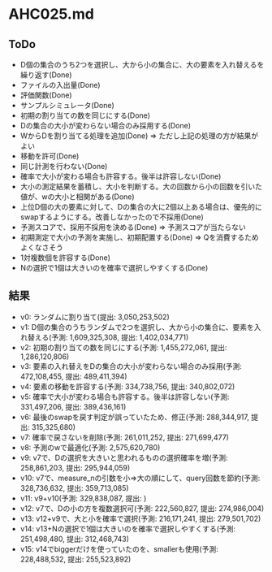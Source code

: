 # AHC025.md

## ToDo

- D個の集合のうち2つを選択し、大から小の集合に、大の要素を入れ替えるを繰り返す(Done)
- ファイルの入出量(Done)
- 評価関数(Done)
- サンプルシミュレータ(Done)
- 初期の割り当ての数を同じにする(Done)
- Dの集合の大小が変わらない場合のみ採用する(Done)
- WからDを割り当てる処理を追加(Done) => ただし上記の処理の方が結果がよい
- 移動を許可(Done)
- 同じ計測を行わない(Done)
- 確率で大小が変わる場合も許容する。後半は許容しない(Done)
- 大小の測定結果を蓄積し、大小を判断する。大の回数から小の回数を引いた値が、wの大小と相関がある(Done)
- 上位D個の大の要素に対して、Dの集合の大に2個以上ある場合は、優先的にswapするようにする。改善しなかったので不採用(Done)
- 予測スコアで、採用不採用を決める(Done) => 予測スコアが当たらない
- 初期測定で大小の予測を実施し、初期配置する(Done) => Qを消費するためよくなさそう
- 1対複数個を許容する(Done)
- Nの選択で1個は大きいのを確率で選択しやすくする(Done)

## 結果

- v0: ランダムに割り当て(提出: 3,050,253,502)
- v1: D個の集合のうちランダムで2つを選択し、大から小の集合に、要素を入れ替える(予測: 1,609,325,308, 提出: 1,402,034,771)
- v2: 初期の割り当ての数を同じにする(予測: 1,455,272,061, 提出: 1,286,120,806)
- v3: 要素の入れ替えをDの集合の大小が変わらない場合のみ採用(予測: 472,108,455, 提出: 489,411,394)
- v4: 要素の移動を許容する(予測: 334,738,756, 提出: 340,802,072)
- v5: 確率で大小が変わる場合も許容する。後半は許容しない(予測: 331,497,206, 提出: 389,436,161)
- v6: 最後のswapを戻す判定が誤っていたため、修正(予測: 288,344,917, 提出: 315,325,680)
- v7: 確率で戻さないを削除(予測: 261,011,252, 提出: 271,699,477)
- v8: 予測のwで最適化(予測: 2,575,620,780)
- v9: v7で、Dの選択を大きいと思われるものの選択確率を増(予測: 258,861,203, 提出: 295,944,059)
- v10: v7で、measure_nの引数を小⇒大の順にして、query回数を節約(予測: 328,736,632, 提出: 359,713,085)
- v11: v9+v10(予測: 329,838,087, 提出: )
- v12: v7で、Dの小の方を複数選択可(予測: 222,560,827, 提出: 274,986,004)
- v13: v12+v9で、大と小を確率で選択(予測: 216,171,241, 提出: 279,501,702)
- v14: v13+Nの選択で1個は大きいのを確率で選択しやすくする(予測: 251,498,480, 提出: 312,468,743)
- v15: v14でbiggerだけを使っていたのを、smallerも使用(予測: 228,488,532, 提出: 255,523,892)
